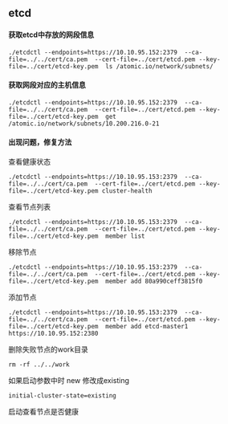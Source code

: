 ## etcd

#### 获取etcd中存放的网段信息

```shell
./etcdctl --endpoints=https://10.10.95.152:2379  --ca-file=../../cert/ca.pem  --cert-file=../cert/etcd.pem --key-file=../cert/etcd-key.pem  ls /atomic.io/network/subnets/
```

#### 获取网段对应的主机信息

```shell
./etcdctl --endpoints=https://10.10.95.152:2379  --ca-file=../../cert/ca.pem  --cert-file=../cert/etcd.pem --key-file=../cert/etcd-key.pem  get /atomic.io/network/subnets/10.200.216.0-21
```

#### 出现问题，修复方法

查看健康状态

```shell
./etcdctl --endpoints=https://10.10.95.153:2379  --ca-file=../../cert/ca.pem  --cert-file=../cert/etcd.pem --key-file=../cert/etcd-key.pem cluster-health
```

查看节点列表

```shell
./etcdctl --endpoints=https://10.10.95.153:2379  --ca-file=../../cert/ca.pem  --cert-file=../cert/etcd.pem --key-file=../cert/etcd-key.pem  member list
```

移除节点

```shell
./etcdctl --endpoints=https://10.10.95.153:2379  --ca-file=../../cert/ca.pem  --cert-file=../cert/etcd.pem --key-file=../cert/etcd-key.pem  member add 80a990ceff3815f0
```

添加节点

```shell
./etcdctl --endpoints=https://10.10.95.153:2379  --ca-file=../../cert/ca.pem  --cert-file=../cert/etcd.pem --key-file=../cert/etcd-key.pem  member add etcd-master1 https://10.10.95.152:2380
```

删除失败节点的work目录

```shell
rm -rf ../../work
```

如果启动参数中时 new 修改成existing

```shell
initial-cluster-state=existing
```

启动查看节点是否健康

